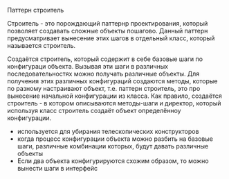 Паттерн строитель

Строитель - это порождающий паттернр проектирования, который позволяет создавать сложные объекты пошагово. Данный паттерн предусматривает вынесение этих шагов в отдельный класс, который называется строитель.

Создаётся строитель, который содержит в себе базовые шаги по конфигураци объекта. Вызывая эти шаги в различных последовательностях можно получать различные объекты. Для получения этих различных  конфигураций создаются методы, которые по разному настраивают объект, т.е. паттерн строитель, это про вынесение начальной конфигурации из класса. Как правило, создаётся строитель - в котором описываются методы-шаги и директор, который используя класс строитель создаёт объект определённоу конфигурации. 

- используется для убирания телескопических конструкторов
- когда процесс конфигурации объекта можно  разбить на базовые шаги, различные комбинации которых, будут давать различные объекты
- Если два объекта конфигурируются схожим образом, то можно вынести шаги в интерфейс